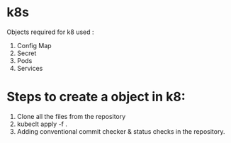 # k8s

Objects required for k8 used : 
1. Config Map 
2. Secret
3. Pods 
4. Services 


# Steps to create a object in k8: 

1.  Clone all the files from the repository
2.  kubeclt apply -f . 
3. Adding conventional commit checker & status checks in the repository.
